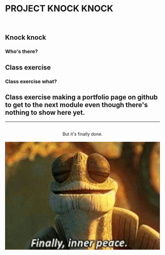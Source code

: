 # PROJECT KNOCK KNOCK

<br>

## Knock knock
### Who's there?
## Class exercise
### Class exercise what?
## Class exercise making a portfolio page on github to get to the next module even though there's nothing to show here yet.

***
<br>
<center>But it's finally done.</center>
<br>
<center><img src="/assets/img/done.jpg"/></center>
